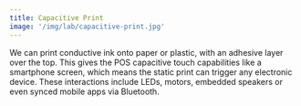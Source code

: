 ```yaml
---
title: Capacitive Print
image: '/img/lab/capacitive-print.jpg'
---
```


We can print conductive ink onto paper or plastic, with an adhesive layer over the top. This gives the POS capacitive touch capabilities like a smartphone screen, which means the static print can trigger any electronic device. These interactions include LEDs, motors, embedded speakers or even synced mobile apps via Bluetooth.

